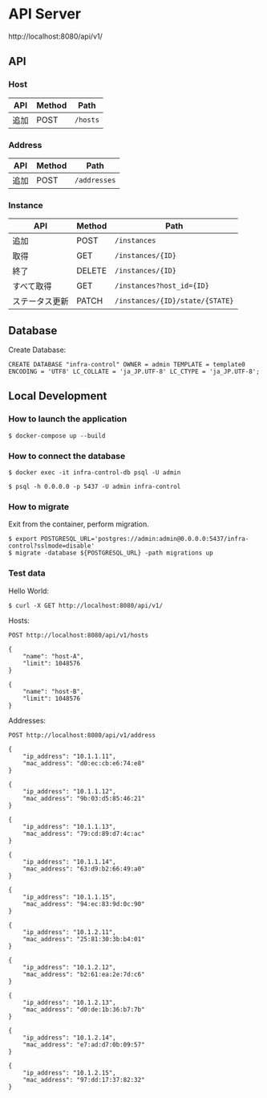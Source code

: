 # API Server
http://localhost:8080/api/v1/

## API
### Host

| API            | Method | Path                            |
| -------------- | ------ | ------------------------------- |
| 追加           | POST   | `/hosts`                        |

### Address

| API            | Method | Path                            |
| -------------- | ------ | ------------------------------- |
| 追加           | POST   | `/addresses`                    |

### Instance

| API            | Method | Path                            |
| -------------- | ------ | ------------------------------- |
| 追加           | POST   | `/instances`                    |
| 取得           | GET    | `/instances/{ID}`               |
| 終了           | DELETE | `/instances/{ID}`               |
| すべて取得     | GET    | `/instances?host_id={ID}`       |
| ステータス更新 | PATCH  | `/instances/{ID}/state/{STATE}` |

## Database

Create Database:

```
CREATE DATABASE "infra-control" OWNER = admin TEMPLATE = template0 ENCODING = 'UTF8' LC_COLLATE = 'ja_JP.UTF-8' LC_CTYPE = 'ja_JP.UTF-8';
```

## Local Development
### How to launch the application

```
$ docker-compose up --build
```

### How to connect the database

```
$ docker exec -it infra-control-db psql -U admin
```

```
$ psql -h 0.0.0.0 -p 5437 -U admin infra-control
```

### How to migrate

Exit from the container, perform migration.

```
$ export POSTGRESQL_URL='postgres://admin:admin@0.0.0.0:5437/infra-control?sslmode=disable'
$ migrate -database ${POSTGRESQL_URL} -path migrations up
```

### Test data

Hello World:
```
$ curl -X GET http://localhost:8080/api/v1/
```

Hosts:
```
POST http://localhost:8080/api/v1/hosts

{
    "name": "host-A",
    "limit": 1048576
}

{
    "name": "host-B",
    "limit": 1048576
}
```


Addresses:
```
POST http://localhost:8080/api/v1/address

{
    "ip_address": "10.1.1.11",
    "mac_address": "d0:ec:cb:e6:74:e8"
}

{
    "ip_address": "10.1.1.12",
    "mac_address": "9b:03:d5:85:46:21"
}

{
    "ip_address": "10.1.1.13",
    "mac_address": "79:cd:89:d7:4c:ac"
}

{
    "ip_address": "10.1.1.14",
    "mac_address": "63:d9:b2:66:49:a0"
}

{
    "ip_address": "10.1.1.15",
    "mac_address": "94:ec:83:9d:0c:90"
}

{
    "ip_address": "10.1.2.11",
    "mac_address": "25:81:30:3b:b4:01"
}

{
    "ip_address": "10.1.2.12",
    "mac_address": "b2:61:ea:2e:7d:c6"
}

{
    "ip_address": "10.1.2.13",
    "mac_address": "d0:de:1b:36:b7:7b"
}

{
    "ip_address": "10.1.2.14",
    "mac_address": "e7:ad:d7:0b:09:57"
}

{
    "ip_address": "10.1.2.15",
    "mac_address": "97:dd:17:37:82:32"
}
```
